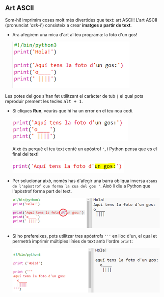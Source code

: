 ## Art ASCII

Som-hi! Imprimim coses molt més divertides que text: art ASCII! L'art ASCII (pronunciat '*ask-i*') consisteix a crear **imatges a partir de text**.

+ Ara afegirem una mica d'art al teu programa: la foto d'un gos!
    
    ![captura de pantalla](images/me-dog.png)

Les potes del gos s'han fet utilitzant el caràcter de tub `|` el qual pots reproduir prement les tecles <kbd>alt + 1</kbd>.

+ Si cliques **Run**, veuràs que hi ha un error en el teu nou codi.
    
    ![captura de pantalla](images/me-dog-bug.png)
    
    Això és perquè el teu text conté un apòstrof `'`, i Python pensa que es el final del text!
    
    ![captura de pantalla](images/me-dog-quote.png)

+ Per solucionar això, només has d'afegir una barra obliqua inversa `abans de l'apòstrof que forma la cua del gos '`. Això li diu a Python que l'apòstrof forma part del text.
    
    ![captura de pantalla](images/me-dog-bug-fix.png)

+ Si ho prefereixes, pots utilitzar tres apòstrofs `'''` en lloc d'un, el qual et permetrà imprimir múltiples línies de text amb l'ordre `print`:
    
    ![captura de pantalla](images/me-dog-triple-quote.png)